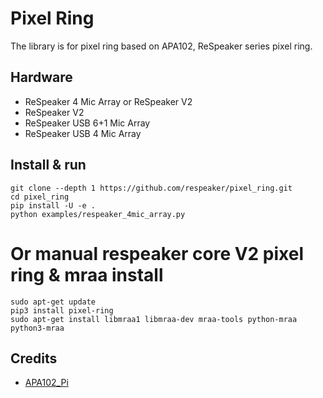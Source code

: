 Pixel Ring
==========

The library is for pixel ring based on APA102, ReSpeaker series pixel ring.

## Hardware
+ ReSpeaker 4 Mic Array or ReSpeaker V2
+ ReSpeaker V2
+ ReSpeaker USB 6+1 Mic Array
+ ReSpeaker USB 4 Mic Array

## Install & run
```
git clone --depth 1 https://github.com/respeaker/pixel_ring.git
cd pixel_ring
pip install -U -e .
python examples/respeaker_4mic_array.py
```

# Or manual respeaker core V2 pixel ring & mraa install
```
sudo apt-get update
pip3 install pixel-ring
sudo apt-get install libmraa1 libmraa-dev mraa-tools python-mraa python3-mraa
```


## Credits
+ [APA102_Pi](https://github.com/tinue/APA102_Pi)
